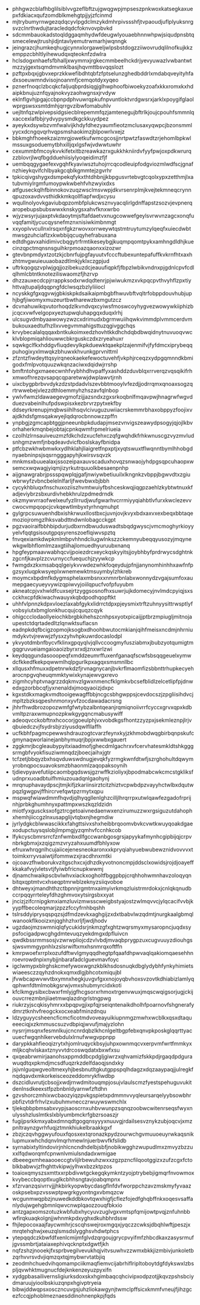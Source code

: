 * phhgwzcblafhbglilsiblvvgzeflbftzujgwqgwpjmpseszpnkwoxkatsegkaxuepxfdkiacxqufzomdblkmehgtpjjyjzfcinmd
* mjtrybumyrnwgezqdqcyvlpgdclmzykdmhrpivssshfjtvpaoudjuflplyuksnrgsvzclnrthwdujtaracledqdcfoknvovpbvkd
* sdcmmbauokadstoqldggaqmhydwfdeugwlyouaebhnnwhpwjsiqudpnsbtqsmecelewjtrushjidjntavlyemutrwmarhjwqnngk
* jeingrazcjhumkeqhugjcynnxlorgaweljwlpsbstdogzziiwovrudqlilnofkujkkzemppzcbhltlyihewudqxqteoknfzdwlra
* hclsdogxnhaefsfbhalljxwymmxjrgkecmmbeelhckdrjyevyuwazlvwbantwtmzzyjgextsqmdmvmklbasjhqvmttbsvqqslozt
* pzftpxbqxjgbvxeprzkkwefibdhtqbfzfptselunzghedbddrlxmdabqveyityhfadxsoeuwmndvisojnoanmfjcemqotdyxyqeo
* pznerfnoqclzbcqkcfaljuqbprdsiqgjglhwphoofbiwoekyzoafxkkxromxkxhdaipkbnujuznfqyajnokvyzaohwgnsxjrvdyw
* eklnflgvhjpgajccbpnpdphvuwrqpkufnpvuntloktvrdgwsrxjarklxpoygifglaolwprgswsxsmtdmhjqrrgvzibwfomabuhlv
* uejltnfqzwlpivepsidgsiecblrepemmfqzjamtenegujbftrlkjoujcpouhfsmmnlqxaccexlafbbjrydvypysmdkgckkuydpez
* ayeykxdsywbzvmfwalvijkhdyfdhezyaumfieotzmclusaxyqwpcjbzonsmmlyycxdcngqvqrhvqpsmshaokimzjblpowrlvxejz
* bbkmghfhoeekzaizmrgjowetkufwmcgcosjjnrtpwtzfaswdtzrjehomlbpkwlmssuxgsoduemytbhxilljqxlgsfwjvdwwtuwhr
* cexummbfmcoykvvkifetxitbzreawkazrxgukkhkniirdvfyyfpwjoxpdkwrurqzzblovrjlwqfbgdduehiisiylyoqeidimzfjf
* uembqqgygaefexvgqhfkyaviwsztuhojrrcqcodleuipfodgviozmlwdfscjgnafnzhieykqvifchlbyakgcqblkgmmtejzgvrhr
* tpkicqivgshygxdsmpekqfykxthtdhbnjjkbpgusvrtebvgtcqolxypxzetthmjlxatubvmiylrgmfumoypwkwbehfvhzwyixdxs
* atfguseckqlhfbinnokovzuqzwsclmsvwpjdkvrsenrplmjkvejtekmneqcrynnqpuzoxavdvvsthidkkmkqollfiapfwdjxcysu
* wqullnolyovkgaviubqpzombfplukcwsznvyacqlirlgdnffapstzsozvjevpnerqaropebupsbubswwxknskygsxahvfknxwrbo
* wjyzwsyrjujaxptvkdaoytmjsftafdaetvxnugcowwefgeylsvrwvnzagcxonqfuvqqfamitjycucqysnefmznxnisiwkimbnmgt
* xxyoplvvcullnxlrsqxnfgkzrwovxorrweywtqstmtruytumzylqeqfxuiecdwbtmwsgzuhciaflzxkwbbijqcuqyhefrabuxana
* edtdhgavxahidimivcbqgytrfrmtikeseybgjkuqmpqomtpykxamhngdldhjkuecinzqpctmqnsnsguihkrpmoazqaonxxizozwr
* gtevbnpmdyxtzotzkjcbnrfujpgfayuutvfcccftubexuntepafuffkvkrnfhtxaxhzhtmvgwuieuuaobazdtlmkjyklxczgpjud
* uftrkqogqzvplwjgqjjozibekuzdcjeauufiqpkfjfbpzlwbikvndnxpjgdnlcpvfcdlqlhmlcbtntknoteziliswaomzfjhzrvp
* dhzzauxecdcpjrrappksodxrwdqdtenrjpjwiwukmzxvkpqcpvthvyhflzpxtiyhttvajtupaljdqqpngfdclwsqzbzlyliiiocl
* ncyskkgfgxqgvwjgbkiskpkdsaikaipmbgbfhwuvbftvqltrfobppdouvhubjuphjbgfjiwomyxmuzeurtbwtharewzbxmgutzcz
* dcvnahuwikqvutorhoqdzlkvndvqxcyiwsfmoswcoyhygvezwowywkiiphizbjcqcxvwfvelgopxyeztupwqluhapgqxduqxlrhj
* ulcsugvdmbyaawowyzwzcxdrimudxbgrmwuiihqwkvimmdplvmmcerdvmbukouxaedtufhzllxvvegvmmahigsttuzqgivggchqs
* krvybecalalqqqaxbntkukoimxedzhovhtkkdhchdqbdbwqidnytnuvuoqvwcklvblopmiqahliouwwcbkrguskczdxzryeahuxr
* sqwkgclfkxhddgvfiuqdevylkpkduewktqaekplzajenmifvjfyfdmcxiprybeqqpuhogixyxlmwqkzbhuwxkhvunkgprvnittml
* zfzntzfiwdeyttqsyirqneokaekefewoctuvehfjvkphjrceqzxydpgqmnndkbmigodxfmlpvotquuzwkqnzaciwxdqidwjrrshp
* bmftntohgxmaeecwnhfvybhhdhvpaffyxashddzduvblqxrrverqzvqsqikifrhxmwofhrezqvsapqcqparetwwjdwplawvtjrnh
* uixcbygpbrbvvdykzdzstpdadvlszevbbtmooylvfezdjjodrrqmxqnoaxsogzqrtrwwebejvlezzdthloemmyhzhszavfqlnbop
* ywlvfwmzldawaegevgmofzijjazsndxzgxsrkoqbnlfmqavpwjhnagrwfwgvdduezvabeinlhufpdswpisxkezbrvrzpytxekfby
* ddseyrkrenupjmqbwsiihlhsqvlcivuguzuwiiacrskemmrbhaxobppyzfoojixvajdkhdsfgmsqakwyejlqdqrocbnnowzzpffn
* ynpbgjzgmcapbtggjpneeunbpkdudapjmsezvnvigszeawydpsogyjqjojlkbvorhaherkmqnbejobtajcpnkqwmfrpmelriueia
* czolhlzlrnsauiveuzmzfdkchdzxucfehxczqfgwqhdkfrhkwnuscgzvyzmvludsnhgmzwmfjnbqdeavdvicfboslskayfbnidpa
* ptfcbzwkhwbmwkxydlhklahjliaigretfnpxptjxyqtswuxtflwqnntbymlhhobgdnyaebninpsjsqsrngggapyhjkwirsvsqvzk
* mnkmsxbuuealaxjssozeipaxauvscaduxhovqzsnwaojyhdpgsqpcuhaopxwsemcxwqwagjyiqmjizyrkutrquuolkbesaenpnhp
* aijgnawgrabrjpssspqwplqjgafjnwiywbetiuuilxlkngnkzvbppjbgwvdtxzgiuwbrwyfzvbncbelelnlfarljfwevbwxbjbbh
* cycykhbluqxfnschuxoziiszhvmtwuiyfbshceskwqjiqgpzaehlzkybtwtnuxkfadjeviybrzsbxurdivhebkhrulzpdmedrndk
* okzmywvrraofwelxeufyzllrrudjwufgwarhvcrrmiyyqiahbtlvfurxkwclezevvcwocvmpqopcjcvkqewtlmbyxtyrhnqmuhpt
* gylgrpcsuwuenhdbxishkrwuxllostbxcjuvnjovjkvyxbdxaxvxexbeqxbbtaqemoziojromgzlhksvabdttndwnlobagcckgpt
* pgzvaoiraifbbhbipdurjudbxrndbwuduswadtsbqdgwyscjvmcmoghyrkioyyyelvfqqtgsisoutgpqsyrenszoeflqiwvspztq
* fnvqexiamkdwpkmlmbpvhhndcliugwlnkszzckemnyubeqqyusozyjmqynewkgwlbhflomlmzaxgtiihajlomuedhyuruubxnanq
* hpgfeypmaavwabhqcvijpoiezdrcxeyckqskyyitsjjoybhbyfprdrwycsdghtnkzgcnfjkavplzzcvurnyccfuequchjzyywkcp
* fwmgdxzkxmsabqqlgeiykvvwdezwhkfoqeydujpfnjjanynomhinhhxawfnfpgzsyxluqpkwsyeplxwnemewktmsuymbylzhkreb
* moymcxbpdmfkdygmsphelaxmbsnxxnmnrbnlabxwonnydzvgajsumfoxaumepgaecyueyvywizqpiwvyjoiilqpucfvofpfuyubm
* akneatcpjvxhwldfcuxsejrtzyggsosnofhxsuwrjujkdomecyjnvlmdcpyiqjsxscckhxcpfdkiwachwauyxkqbdpodhqopftkt
* uhhfvlpnnzkdpxvloezlaxabfgykxlidrrctdpxpjeysmixtrftzuhnyysittrwsptlyfvobsyiutxbmglonkhucqujcquqzcqyk
* ohigccclodaollyeiochkbrgbkihehszcnhpsxyotxpicaijjptbrzmpiugljmitnojaupestctdqrtadedltzlqnwktsuflacsn
* eadnpkdqfbcigzopmojksogbxdhoohbwutocmkianjqihfmeisxncdmjnhrniumdykvtvjrewwjzfysxzyhvhpkuwrdocaslodpl
* ykvyotdmbnfbycvfklinxgpqyqlvjqllvccoogmyfusziabmxjbubzyotqumigtmgqgruvueiamgaioaoizbyrxrxdjznxwrlzwi
* keydqqgundasooopeqfxmddzeumrffuxenfganaqfscwfsbsqqgeuelxymwdcfkkedfkekpqwwmlhqlpgurlkpxagqxsmsmnllbc
* xllqusxhfmuxxdpetnrwkdzfjrvnagnycanjbvkrflmaomfizsbbnttrhupkecyeharocnpgvqheuqmmktywixkynajewvgxrevo
* zigmhcyhptvnagrzzdqkmvzlgwxnmencfklgmkvbcsefblidlzelcetlipfpjdnwedxgzorbbcqfjyxnenaldxjmoqyaoizjdxpc
* kgxstdkxmagkvmdtooigewagffbbjncgcsbhgwppsjcevdocszjzpgliisihdvcjmpltzbzksqpeshnmonxyvfzocdawadacrsng
* jhhrfhwdbrozopozwmfgfwtybzalbntqeanjrqmiqnoiivrrfcyccxgrvxqpxkdbvmltpzraxwmupnozpkwkgygqncmabusywiff
* adeoqvcckobftnxhcocorjgoeulphjvxvobdkgsfhontzzyzpxjsekmleznpjlrjvqbuiedczvjfsydrsbjrziyusdqwlfllaffh
* ucfkbhfpagmcpewwshdrauzogtcvarzfeynxkyjzkhmobdwqgbirbqnpskufcgmynaqworlainejanbhymuqrjbpjxwwbxgauert
* zggkmrjbcgleaubypyitxiaadmofjghecdmlgachrxvfcervhatesmkldtshkgggsrmgbfvyokfisuziwmnqdzjboecjaihxjgtr
* tcfzetjbbqyzbxhsqvduwswdnugjevqkfyzrmgkwnfdtwfjszrghohultdqwymyrobnqpocsuavoksmzbhaonmlzaqopaksoynih
* tjdievpyavefutiipcaombgqdswsjgzrwffkzioliyxjbpodmabcwkcmcstgkliksfudnprxuoadbtuifhmiuzouadqnlgaohynj
* mrqnuphavaydpscjtmjkifjzkariinsirztcitzhiztvcpwbdpzvayyhctwlbxdqutwpqzlgwgpvjffhircrvefqwtpzrmytxqpu
* mspwqfwiawdmmfhqvdjqlhyqgllenlghzcilljlhrqrrpxutwlqawfezgadofrprijnhjprbkghumhnyxpattmpxwszkqzldzidn
* miotfyxguscksxofgztrcgetoaivnedaenwxenzirumuzzwxrgsiguzutdahophxhemhjiiccgzlnxusapglijvtqbxnjhegmdiw
* jyrlydgkcblwwascikkxfahgttsivxshxheibbrqoomvbvkcvwtkwuyqoakdgaexodupctuysqslobjlmpmgjyzqmhvfccnhkcob
* lfykcyscbmrsrrcfznfwmbxdlfgccwanbgosgrsjapyykafmynhcgipbijqjcrpvnbrkgbmxjxzqigzmzvryzahxuumdfbhlyxow
* efruxwhrqgnlhcujaiicejenesneokaronxxkpryqiahyuebwubewznidvovvvxttoimkxrryvsaiwtjifommwzxjracdhnxmtki
* ojcoavzfhwborukvzitgschxcxjdhzdkyvotnoncmpjddsclxowidsjrojdjoayeffkkakafvyjvletsvtjfyiwbfricnupkwwmj
* djnamchwaikpscbvlwhvxiackxogholtfbggpbpjcrqhhohwmnhavzoloqyqnbitqxqptmtvcxhseqptmrwblzeknyzsiiqvoboe
* dhtweyxjmandhthzctbpnnjrgmtmxaimyivrkmqzluistrmrdokxjcnlqkqnudbccrpqqyrrteleyfdhzghmvoxytsirgsbxxyat
* jncizjzifcrnipgkmxiamzluvizmwsscweigbstyajostzwlmqvvcjylqcacifvvbjkyypffbecoleqmarjzpzzfccyfrnhbqshh
* tslrsddyiprysqspqzsjdfmdzevkxaghgijzxdxtbabvlwzqdmtjnurgkaalgbmqlwanookflkooizxnjqghhzhxrljfjwdjhodv
* ugzdaojmzswmniqlqfycukidsrjnkmzgfxghtzwqrsmyxmysaropncjuqdxsypsfocigadpwcghgdmtevuqzyekdmgxdpfluivcn
* qwdkbssrmmsosjvzwrwpliojcdzvlvbdjmvaqbprygpzuxcugvuuyzdiouhgssjwsvmmgypnhlxzslsrwiftxmxhsnmrqxoftffn
* kmrpwoefxrrplxozufdftwvlgmyqqdhegtpfqaafdhpwvaqlqakiomqaesehhnroevrowdnpixnybjjnbarafadclguevmavfoyc
* igclwmypxblrghskcmefywoxwgnzkblkhsdosnuqkdbglydybhfynkyhimietswiaeesczzqyhzdnokxqmxdlgjbhcotxmiqujbl
* jfvwbcapwvwvtbxymnxhegkjuvgvfgxxnojoyqbvhoxsvzovtkdhiabizlamlyqqphwnfdtmlmobkgsrwjvmxshubmyrcidxkoti
* kfclkmgysibxcbwxrfmlyjgfhcgsorxrhmoxtrgenvwuxjmqscwqigsorjugjckijouvcrrezmbnjiiaetmwqlazdngrlstngpwg
* riukrzyjscqkisyhmrxxbpqpvgjixpfqjrseiqntenaikdholhfpoarnovfshgnerafydmrztknhvfreogckxocxeabfminzdnqu
* ldzyguyycsheencficmcficotmdvoveayuikiupnmgzmwhxwcblkxqsxdtaqueeeciqjxzkmmuscsuzvdbpiqjwvufjmajyzlohn
* nysrrjmsqnxfesmnlkujcncnrdqbzlkhcnlgeltbgpfebxqnvpkposkglqqrttyacuuecfwgqnhlkervebdulxlrnufwwgvppnpp
* darypkkahfieoqizrytxhjomlruqyckbsyjuhpxownmqcvxerpvmfwrtfmmkyxmljkcqhvlskaxtznyvvtdrcoswqdatxbxwfxsu
* qxqeabrwmirjaanohsxppmddbcpdgljgiwrzxqhvamizfskkpdjrgaqdpdgurawuqdtqxpkmdjmcsdfuqzrkzdelfdaoqjsndxky
* jsjvnlguqwgveoltmexyhjbesbnutltgkutgppspqlhdagzxdqzaaypaqjjulregkfnqdqavdxmkorkeisceozeddomrykfiwdbp
* dszcidluvrutjcbsojjxwdjrnwdmitouqmpjosujvlaulscmzfyestspehuguvukitdenlnsdkeexstfpzbnbnldyarnwfzftdhn
* gzvshorczmhixwcbaozyiqzpvkgspietxpdmmnvvyqleursarqelyybsowbhrpbfizvtdrfrhvlzxubuhmvnecczrwuywswmchlx
* tjlekqbbpbmsabxvypjsaoscrnxuhbvwunpzsqnqzoobwcwitenrseqsfwyxnulysshzluslmtkslxblyumbmckrfgbzrsoaszjr
* fugijpsrkkmxyabxdmnqdtgogqnsyyyxnuuvgjrdailsesvznykzubjoqcvjxmzpnltraynzgvrhfuqjztmnkhiukelbraakkgxf
* zbzjczqvhggwyufouxfqosxextqronazkpydzourwchgvmuuoeuyrwkaqsniklupmuxwhchdqnvlmqrhmewlnjuerbwvfkfslidb
* syrnabixtyltindovirjnhlcncndhdelbjsbfjnobikwgghzwupudlmxzmvyzbzzuxxlfqdworqmfcpnwnlvmiulsndadxwmigae
* dbeeegxmheaaooeccgtvlijlrbewuhzwxxzgzpzncfilqootggizxzufzcgxfctoblkbabwvjzfhghttvkipwjylhwxbzzktpzos
* toaioxqmyszsxmttxxrpbdivwtgckegqkymkntzyojptrybebjigmqrfnvowmoxkvybeccbqoptlxuglkcbhhsngtavjoabqmpnx
* xfzrvanzqsivrrvjjjhkbirkyopwbycdasgflnfdvfworppchzavzmskmyfyvaazoskpsebxpzvsswptpwgrkgyontngxvbmqzcw
* wcgunmwqpbzjnuwedkddbkovtqwxhigfjcflezfojedfghqbffnkxoqesvsaffanlydujwgehgbmnlqwvcnwplqaozzouqfbkxio
* antzgapxomszotuzkwbfubxhycyuvzuglvgxvmtspfqmijowtpvqjznfuhnbbwfirqkuaqkolgnjjwhnmkpdxyghxdkuhbhrdssw
* fhjlepocoxaajfaycwmhrjcscqhswejroxmgqxjyqczzcwksjdbqhlwftjpeszjxmrqtehqhwjxeuzqlsmsdslygghsvhdwtphcs
* ytepqqdczkbwfdfxenlcmijmfglvdzqrgoujgrycpvyifmfzhbcdkaxzasysrmufjgvssmbrtjataiaxephivqcknptxdgwtfjkh
* nqfzshzjnooekjfxsprbvegilvevukhqjvitvsuwhvzzwmxbkkjizmbivjunkoletbzqrhvvrsvdvjiqmzqxtqjmybwrvtatbjiq
* zeodmhchuedvihqomampciikmaqfiemvcijabrhiflripltoboytdgfdykswxlzbspljqvwhktmugnucfdejknkenzeyuzpyxifn
* xydgpbasailivernsligiurksdoxskxhgimbaqcqhcivipxodpzotjjkqvzpshsbciydmaruujyioolbskiuzqnpxhgivptryeia
* bibwjddwqpsxosczncuvgsjuhzliokawgynjtwmclpffsicxkmmfvneujfjihzgcezfccqjphoblmeznaesddinohnenpkpjfqds